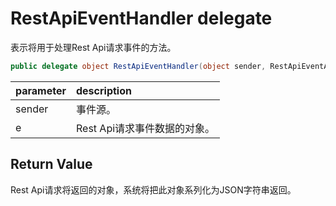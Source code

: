 # RestApiEventHandler delegate

表示将用于处理Rest Api请求事件的方法。

``` c#
public delegate object RestApiEventHandler(object sender, RestApiEventArgs e);
```

| parameter | description |
| :----- | :----- |
|sender	|事件源。|
|e	|Rest Api请求事件数据的对象。|

## Return Value

Rest Api请求将返回的对象，系统将把此对象系列化为JSON字符串返回。

